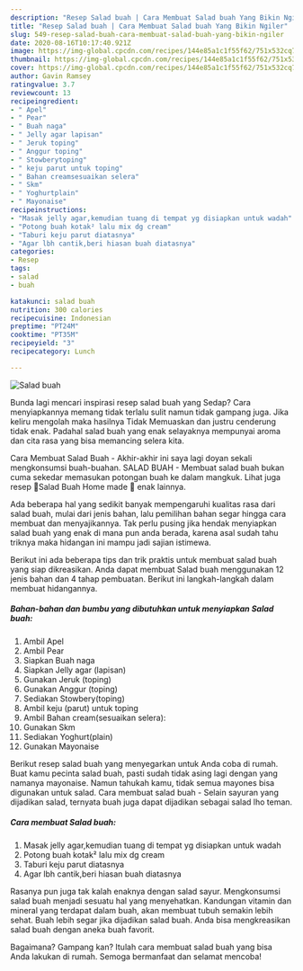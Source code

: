 ```yaml
---
description: "Resep Salad buah | Cara Membuat Salad buah Yang Bikin Ngiler"
title: "Resep Salad buah | Cara Membuat Salad buah Yang Bikin Ngiler"
slug: 549-resep-salad-buah-cara-membuat-salad-buah-yang-bikin-ngiler
date: 2020-08-16T10:17:40.921Z
image: https://img-global.cpcdn.com/recipes/144e85a1c1f55f62/751x532cq70/salad-buah-foto-resep-utama.jpg
thumbnail: https://img-global.cpcdn.com/recipes/144e85a1c1f55f62/751x532cq70/salad-buah-foto-resep-utama.jpg
cover: https://img-global.cpcdn.com/recipes/144e85a1c1f55f62/751x532cq70/salad-buah-foto-resep-utama.jpg
author: Gavin Ramsey
ratingvalue: 3.7
reviewcount: 13
recipeingredient:
- " Apel"
- " Pear"
- " Buah naga"
- " Jelly agar lapisan"
- " Jeruk toping"
- " Anggur toping"
- " Stowberytoping"
- " keju parut untuk toping"
- " Bahan creamsesuaikan selera"
- " Skm"
- " Yoghurtplain"
- " Mayonaise"
recipeinstructions:
- "Masak jelly agar,kemudian tuang di tempat yg disiapkan untuk wadah"
- "Potong buah kotak² lalu mix dg cream"
- "Taburi keju parut diatasnya"
- "Agar lbh cantik,beri hiasan buah diatasnya"
categories:
- Resep
tags:
- salad
- buah

katakunci: salad buah 
nutrition: 300 calories
recipecuisine: Indonesian
preptime: "PT24M"
cooktime: "PT35M"
recipeyield: "3"
recipecategory: Lunch

---
```



![Salad buah](https://img-global.cpcdn.com/recipes/144e85a1c1f55f62/751x532cq70/salad-buah-foto-resep-utama.jpg)

Bunda lagi mencari inspirasi resep salad buah yang Sedap? Cara menyiapkannya memang tidak terlalu sulit namun tidak gampang juga. Jika keliru mengolah maka hasilnya Tidak Memuaskan dan justru cenderung tidak enak. Padahal salad buah yang enak selayaknya mempunyai aroma dan cita rasa yang bisa memancing selera kita.

Cara Membuat Salad Buah - Akhir-akhir ini saya lagi doyan sekali mengkonsumsi buah-buahan. SALAD BUAH - Membuat salad buah bukan cuma sekedar memasukan potongan buah ke dalam mangkuk. Lihat juga resep 🍓Salad Buah Home made 🍇 enak lainnya.

Ada beberapa hal yang sedikit banyak mempengaruhi kualitas rasa dari salad buah, mulai dari jenis bahan, lalu pemilihan bahan segar hingga cara membuat dan menyajikannya. Tak perlu pusing jika hendak menyiapkan salad buah yang enak di mana pun anda berada, karena asal sudah tahu triknya maka hidangan ini mampu jadi sajian istimewa.


Berikut ini ada beberapa tips dan trik praktis untuk membuat salad buah yang siap dikreasikan. Anda dapat membuat Salad buah menggunakan 12 jenis bahan dan 4 tahap pembuatan. Berikut ini langkah-langkah dalam membuat hidangannya.

<!--inarticleads1-->

##### Bahan-bahan dan bumbu yang dibutuhkan untuk menyiapkan Salad buah:

1. Ambil  Apel
1. Ambil  Pear
1. Siapkan  Buah naga
1. Siapkan  Jelly agar (lapisan)
1. Gunakan  Jeruk (toping)
1. Gunakan  Anggur (toping)
1. Sediakan  Stowbery(toping)
1. Ambil  keju (parut) untuk toping
1. Ambil  Bahan cream(sesuaikan selera):
1. Gunakan  Skm
1. Sediakan  Yoghurt(plain)
1. Gunakan  Mayonaise


Berikut resep salad buah yang menyegarkan untuk Anda coba di rumah. Buat kamu pecinta salad buah, pasti sudah tidak asing lagi dengan yang namanya mayonaise. Namun tahukah kamu, tidak semua mayones bisa digunakan untuk salad. Cara membuat salad buah - Selain sayuran yang dijadikan salad, ternyata buah juga dapat dijadikan sebagai salad lho teman. 

<!--inarticleads2-->

##### Cara membuat Salad buah:

1. Masak jelly agar,kemudian tuang di tempat yg disiapkan untuk wadah
1. Potong buah kotak² lalu mix dg cream
1. Taburi keju parut diatasnya
1. Agar lbh cantik,beri hiasan buah diatasnya


Rasanya pun juga tak kalah enaknya dengan salad sayur. Mengkonsumsi salad buah menjadi sesuatu hal yang menyehatkan. Kandungan vitamin dan mineral yang terdapat dalam buah, akan membuat tubuh semakin lebih sehat. Buah lebih segar jika dijadikan salad buah. Anda bisa mengkreasikan salad buah dengan aneka buah favorit. 

Bagaimana? Gampang kan? Itulah cara membuat salad buah yang bisa Anda lakukan di rumah. Semoga bermanfaat dan selamat mencoba!
